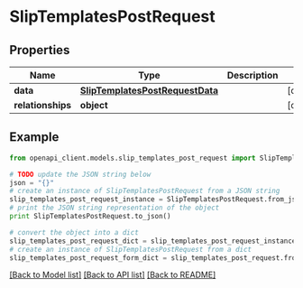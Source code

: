 # SlipTemplatesPostRequest


## Properties
Name | Type | Description | Notes
------------ | ------------- | ------------- | -------------
**data** | [**SlipTemplatesPostRequestData**](SlipTemplatesPostRequestData.md) |  | [optional] 
**relationships** | **object** |  | [optional] 

## Example

```python
from openapi_client.models.slip_templates_post_request import SlipTemplatesPostRequest

# TODO update the JSON string below
json = "{}"
# create an instance of SlipTemplatesPostRequest from a JSON string
slip_templates_post_request_instance = SlipTemplatesPostRequest.from_json(json)
# print the JSON string representation of the object
print SlipTemplatesPostRequest.to_json()

# convert the object into a dict
slip_templates_post_request_dict = slip_templates_post_request_instance.to_dict()
# create an instance of SlipTemplatesPostRequest from a dict
slip_templates_post_request_form_dict = slip_templates_post_request.from_dict(slip_templates_post_request_dict)
```
[[Back to Model list]](../README.md#documentation-for-models) [[Back to API list]](../README.md#documentation-for-api-endpoints) [[Back to README]](../README.md)


